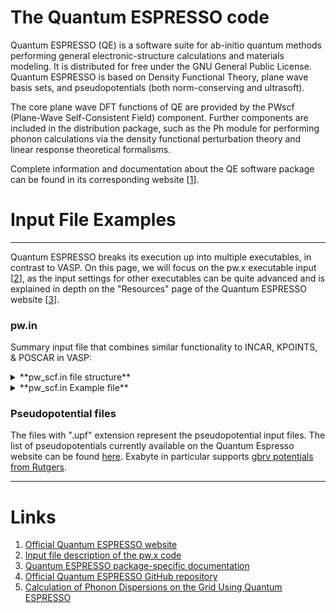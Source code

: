 # The Quantum ESPRESSO code

Quantum ESPRESSO (QE) is a software suite for ab-initio quantum methods performing general electronic-structure calculations and materials modeling. It is distributed for free under the GNU General Public License. Quantum ESPRESSO is based on Density Functional Theory, plane wave basis sets, and pseudopotentials (both norm-conserving and ultrasoft). 

The core plane wave DFT functions of QE are provided by the PWscf (Plane-Wave Self-Consistent Field) component. Further components are included in the distribution package, such as the Ph module for performing phonon calculations via the density functional perturbation theory and linear response theoretical formalisms.

Complete information and documentation about the QE software package can be found in its corresponding website [[1](#links)]. 



# Input File Examples

<hr>

Quantum ESPRESSO breaks its execution up into multiple executables, in contrast to VASP.  On this page, we will focus on the pw.x executable input [[2](#links)], as the input settings for other executables can be quite advanced and is explained in depth on the "Resources" page of the Quantum ESPRESSO website [[3](#links)].

### pw.in

Summary input file that combines similar functionality to INCAR, KPOINTS, & POSCAR in VASP:

<details>
<summary>**pw_scf.in file structure**</summary>
```
&CONTROL
  ...
/
&SYSTEM
 ...
/
&ELECTRONS
...
/
[ &IONS
  ...
 / ]
[ &CELL
  ...
 / ]
ATOMIC_SPECIES
 X  Mass_X  PseudoPot_X
 Y  Mass_Y  PseudoPot_Y
 Z  Mass_Z  PseudoPot_Z
ATOMIC_POSITIONS { alat | bohr | crystal | angstrom | crystal_sg }
  X 0.0  0.0  0.0  {if_pos(1) if_pos(2) if_pos(3)}
  Y 0.5  0.0  0.0
  Z O.0  0.2  0.2
K_POINTS { tpiba | automatic | crystal | gamma | tpiba_b | crystal_b | tpiba_c | crystal_c }
if (gamma)
   nothing to read
if (automatic)
   nk1, nk2, nk3, k1, k2, k3
if (not automatic)
   nks
   xk_x, xk_y, xk_z,  wk
[ CELL_PARAMETERS { alat | bohr | angstrom }
   v1(1) v1(2) v1(3)
   v2(1) v2(2) v2(3)
   v3(1) v3(2) v3(3) ]
[ OCCUPATIONS
   f_inp1(1)  f_inp1(2)  f_inp1(3) ... f_inp1(10)
   f_inp1(11) f_inp1(12) ... f_inp1(nbnd)
 [ f_inp2(1)  f_inp2(2)  f_inp2(3) ... f_inp2(10)
   f_inp2(11) f_inp2(12) ... f_inp2(nbnd) ] ]
[ CONSTRAINTS
   nconstr  { constr_tol }
   constr_type(.)   constr(1,.)   constr(2,.) [ constr(3,.)   constr(4,.) ] { constr_target(.) } ]
[ ATOMIC_FORCES
   label_1 Fx(1) Fy(1) Fz(1)
   .....
   label_n Fx(n) Fy(n) Fz(n) ]
```
</details>

<details>
<summary>**pw_scf.in Example file**</summary>
```
 &control
    prefix='silicon',
    pseudo_dir='directory_where_pp-files_are_kept'
    outdir = 'temporary_directory_for_large_files',
 /
 &system
    ibrav =  2,
    celldm(1) = 10.2,
    nat =  2,
    ntyp = 1,
    ecutwfc = 12.0
 /
 &electrons
 /
ATOMIC_SPECIES
 Si  28.086  Si.vbc.UPF
ATOMIC_POSITIONS
 Si 0.00 0.00 0.00
 Si 0.25 0.25 0.25
K_POINTS
   2
   0.25 0.25 0.75 3.0
   0.25 0.25 0.25 1.0
```
</details>

### Pseudopotential files

The files with ".upf" extension represent the pseudopotential input files.  The list of pseudopotentials currently available on the Quantum Espresso website can be found [here](http://www.quantum-espresso.org/pseudopotentials/). Exabyte in particular supports [gbrv potentials from Rutgers](https://www.physics.rutgers.edu/gbrv/).

<hr>

# Links

1. [Official Quantum ESPRESSO website](https://www.quantum-espresso.org/)
2. [Input file description of the pw.x code](https://www.quantum-espresso.org/Doc/INPUT_PW.html)
3. [Quantum ESPRESSO package-specific documentation](https://www.quantum-espresso.org/resources/users-manual/specific-documentation)
4. [Official Quantum ESPRESSO GitHub repository](https://github.com/QEF/q-e/tags)
5. [Calculation of Phonon Dispersions on the Grid Using Quantum ESPRESSO](http://users.ictp.it/~pub_off/lectures/lns024/10-giannozzi/10-giannozzi.pdf)
